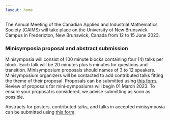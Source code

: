 ```yaml
---
layout: home
---
```


The Annual Meeting of the Canadian Applied and Industrial Mathematics Society (CAIMS) will take place on the University of New Brunswick Campus in Fredericton, New Brunswick, Canada from 12 to 15 June 2023.

### Minisymposia proposal and abstract submission

Minisymposia  will consist of 100 minute blocks containing four (4) talks per block.
Each talk will be 20 minutes plus 5 minutes for questions and transition.
Minisymposium proposals should names of 3 to 12 speakers.
Minisymposium organizers will be contacted to add contributed talks fitting the theme of their proposal.
Proposals can be submitted using [this form](https://forms.office.com/r/T907nRReHL).
Review of proposals for mini-symposiums will begin 01 March 2023.
To ensure your proposal is considered, we advise submitting as soon as possible.

Abstracts for posters, contributed talks, and talks in accepted minisymposia can be submitted using [this form](https://forms.office.com/r/NTfAA2iKmd).




